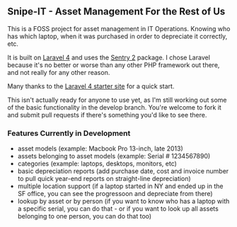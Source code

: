## Snipe-IT - Asset Management For the Rest of Us

This is a FOSS project for asset management in IT Operations. Knowing who has which laptop, when it was purchased in order to depreciate it correctly, etc.

It is built on [Laravel 4](http://laravel.com) and uses the [Sentry 2](https://github.com/cartalyst/sentry) package. I chose Laravel because it's no better or worse than any other PHP framework out there, and not really for any other reason.

Many thanks to the [Laravel 4 starter site](https://github.com/brunogaspar/laravel4-starter-kit) for a quick start. 

This isn't actually ready for anyone to use yet, as I'm still working out some of the basic functionality in the develop branch. You're welcome to fork it and submit pull requests if there's something you'd like to see there. 

### Features Currently in Development
- asset models (example: Macbook Pro 13-inch, late 2013)
- assets belonging to asset models (example: Serial # 1234567890)
- categories (example: laptops, desktops, monitors, etc)
- basic depreciation reports (add purchase date, cost and invoice number to pull quick year-end reports on straight-line depreciation)
- multiple location support (if a laptop started in NY and ended up in the SF office, you can see the progressoon and depreciate from there)
- lookup by asset or by person (if you want to know who has a laptop with a specific serial, you can do that - or if you want to look up all assets belonging to one person, you can do that too)